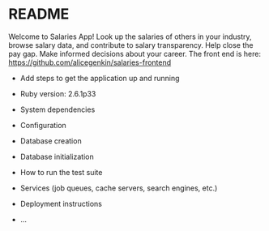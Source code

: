 # README 

Welcome to Salaries App! Look up the salaries of others in your industry, browse salary data, and contribute to salary transparency. Help close the pay gap. Make informed decisions about your career. The front end is here: https://github.com/alicegenkin/salaries-frontend

* Add steps to get the application up and running
* Ruby version: 2.6.1p33

* System dependencies

* Configuration

* Database creation

* Database initialization

* How to run the test suite

* Services (job queues, cache servers, search engines, etc.)

* Deployment instructions

* ...
